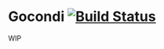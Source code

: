 # Gocondi [![Build Status](https://travis-ci.org/avegao/gocondi.svg?branch=master)](https://travis-ci.org/avegao/gocondi)

WIP